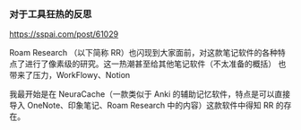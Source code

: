  ### 对于工具狂热的反思
 https://sspai.com/post/61029

 Roam Research （以下简称 RR）也闪现到大家面前，对这款笔记软件的各种特点了进行了像素级的研究。这一热潮甚至给其他笔记软件（不太准备的概括） 也带来了压力，WorkFlowy、Notion

 我最开始是在 NeuraCache（一款类似于 Anki 的辅助记忆软件，特点是可以直接导入 OneNote、印象笔记、Roam Research 中的内容）这款软件中得知 RR 的存在。

